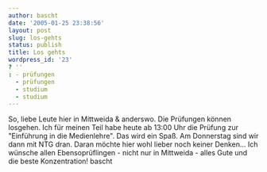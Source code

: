 ```yaml
---
author: bascht
date: '2005-01-25 23:38:56'
layout: post
slug: los-gehts
status: publish
title: Los gehts
wordpress_id: '23'
? ''
: - prüfungen
  - prüfungen
  - studium
  - studium
---
```


So, liebe Leute hier in Mittweida & anderswo. Die Prüfungen können
losgehen. Ich für meinen Teil habe heute ab 13:00 Uhr die Prüfung
zur "Einführung in die Medienlehre". Das wird ein Spaß. Am
Donnerstag sind wir dann mit NTG dran. Daran möchte hier wohl
lieber noch keiner Denken... Ich wünsche allen Ebensoprüflingen -
nicht nur in Mittweida - alles Gute und die beste Konzentration!
bascht


